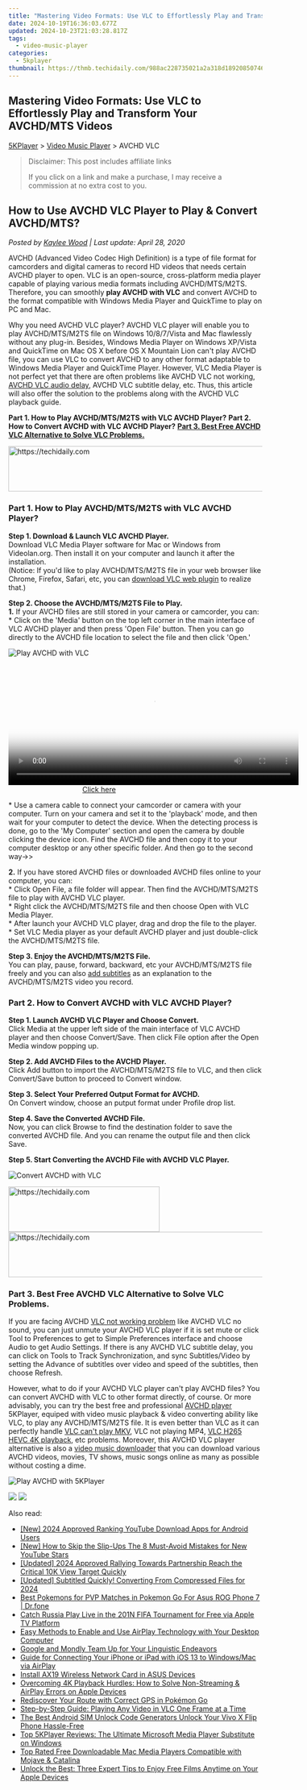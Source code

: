 ```yaml
---
title: "Mastering Video Formats: Use VLC to Effortlessly Play and Transform Your AVCHD/MTS Videos"
date: 2024-10-19T16:36:03.677Z
updated: 2024-10-23T21:03:28.817Z
tags:
  - video-music-player
categories:
  - 5kplayer
thumbnail: https://thmb.techidaily.com/988ac228735021a2a318d189208507463b5f10c1a98a89b26fe93dda14604b1a.jpg
---
```


## Mastering Video Formats: Use VLC to Effortlessly Play and Transform Your AVCHD/MTS Videos

[5KPlayer](https://tools.techidaily.com/5kplayer/products/) \> [Video Music Player](https://tools.techidaily.com/5kplayer/video-music-player/) \> AVCHD VLC

>  Disclaimer: This post includes affiliate links
>
>  If you click on a link and make a purchase, I may receive a commission at no extra cost to you.
>

## How to Use AVCHD VLC Player to Play & Convert AVCHD/MTS?

 _Posted by [Kaylee Wood](https://www.quora.com/profile/Amanda-Hu-21) | Last update: April 28, 2020_

AVCHD (Advanced Video Codec High Definition) is a type of file format for camcorders and digital cameras to record HD videos that needs certain AVCHD player to open. VLC is an open-source, cross-platform media player capable of playing various media formats including AVCHD/MTS/M2TS. Therefore, you can smoothly **play AVCHD with VLC** and convert AVCHD to the format compatible with Windows Media Player and QuickTime to play on PC and Mac.

Why you need AVCHD VLC player? AVCHD VLC player will enable you to play AVCHD/MTS/M2TS file on Windows 10/8/7/Vista and Mac flawlessly without any plug-in. Besides, Windows Media Player on Windows XP/Vista and QuickTime on Mac OS X before OS X Mountain Lion can't play AVCHD file, you can use VLC to convert AVCHD to any other format adaptable to Windows Media Player and QuickTime Player. However, VLC Media Player is not perfect yet that there are often problems like AVCHD VLC not working, [AVCHD VLC audio delay](https://tools.techidaily.com/5kplayer/video-music-player/), AVCHD VLC subtitle delay, etc. Thus, this article will also offer the solution to the problems along with the AVCHD VLC playback guide.

**Part 1\. How to Play AVCHD/MTS/M2TS with VLC AVCHD Player?** 
 **Part 2\. How to Convert AVCHD with VLC AVCHD Player?** 
**[Part 3\. Best Free AVCHD VLC Alternative to Solve VLC Problems.](https://tools.techidaily.com/5kplayer/video-music-player/)**

<!-- affiliate ads begin -->
<a href="https://versadesk.pxf.io/c/5597632/1828647/21290" target="_top" id="1828647">
  <img src="//a.impactradius-go.com/display-ad/21290-1828647" border="0" alt="https://techidaily.com" width="728" height="90"/>
</a>
<img height="0" width="0" src="https://versadesk.pxf.io/i/5597632/1828647/21290" style="position:absolute;visibility:hidden;" border="0" />
<!-- affiliate ads end -->

### Part 1\. How to Play AVCHD/MTS/M2TS with VLC AVCHD Player?

**Step 1\. Download & Launch VLC AVCHD Player.**  
 Download VLC Media Player software for Mac or Windows from Videolan.org. Then install it on your computer and launch it after the installation.   
 (Notice: If you'd like to play AVCHD/MTS/M2TS file in your web browser like Chrome, Firefox, Safari, etc, you can [download VLC web plugin](https://tools.techidaily.com/5kplayer/video-music-player/) to realize that.)

**Step 2\. Choose the AVCHD/MTS/M2TS File to Play.**   
**1.** If your AVCHD files are still stored in your camera or camcorder, you can:  
 \* Click on the 'Media' button on the top left corner in the main interface of VLC AVCHD player and then press 'Open File' button. Then you can go directly to the AVCHD file location to select the file and then click 'Open.'

![Play AVCHD with VLC](https://www.5kplayer.com/video-music-player/img/play-mts-with-vlc.jpg) 

<!-- affiliate ads begin -->
<span id="1982459">
					<video width="576" height="240" style="cursor:pointer"
           poster="//a.impactradius-go.com/display-clicktoplayimage/1982459.png"
           onclick="if(!this.playClicked){this.play();this.setAttribute('controls',true);this.playClicked=true;}">
	   <source src="//a.impactradius-go.com/display-ad/22993-1982459">
	   <img src="//a.impactradius-go.com/display-clicktoplayimage/1982459.png" style="border: none; height: 100%; width: 100%; object-fit: contain">
	</video>
	<div style="width:360px;text-align:center"><a href="javascript:window.open(decodeURIComponent('https%3A%2F%2Fhomestyler.sjv.io%2Fc%2F5597632%2F1982459%2F22993'), '_blank');void(0);">Click here</a></div>
</span>
<img height="0" width="0" src="https://imp.pxf.io/i/5597632/1982459/22993" style="position:absolute;visibility:hidden;" border="0" />
<!-- affiliate ads end -->

\* Use a camera cable to connect your camcorder or camera with your computer. Turn on your camera and set it to the 'playback' mode, and then wait for your computer to detect the device. When the detecting process is done, go to the 'My Computer' section and open the camera by double clicking the device icon. Find the AVCHD file and then copy it to your computer desktop or any other specific folder. And then go to the second way->>

**2.** If you have stored AVCHD files or downloaded AVCHD files online to your computer, you can:  
 \* Click Open File, a file folder will appear. Then find the AVCHD/MTS/M2TS file to play with AVCHD VLC player.  
 \* Right click the AVCHD/MTS/M2TS file and then choose Open with VLC Media Player.  
 \* After launch your AVCHD VLC player, drag and drop the file to the player.  
 \* Set VLC Media player as your default AVCHD player and just double-click the AVCHD/MTS/M2TS file.

**Step 3\. Enjoy the AVCHD/MTS/M2TS File.**  
 You can play, pause, forward, backward, etc your AVCHD/MTS/M2TS file freely and you can also [add subtitles](https://tools.techidaily.com/5kplayer/video-music-player/) as an explanation to the AVCHD/MTS/M2TS video you record.

### Part 2\. How to Convert AVCHD with VLC AVCHD Player?

**Step 1\. Launch AVCHD VLC Player and Choose Convert.**  
 Click Media at the upper left side of the main interface of VLC AVCHD player and then choose Convert/Save. Then click File option after the Open Media window popping up.

**Step 2\. Add AVCHD Files to the AVCHD Player.**  
 Click Add button to import the AVCHD/MTS/M2TS file to VLC, and then click Convert/Save button to proceed to Convert window.

**Step 3\. Select Your Preferred Output Format for AVCHD.**  
 On Convert window, choose an putput format under Profile drop list.

**Step 4\. Save the Converted AVCHD File.**  
 Now, you can click Browse to find the destination folder to save the converted AVCHD file. And you can rename the output file and then click Save.

**Step 5\. Start Converting the AVCHD File with AVCHD VLC Player.**

![Convert AVCHD with VLC](https://www.5kplayer.com/video-music-player/img/convert-mts-with-vlc.jpg) 

<!-- affiliate ads begin -->
<a href="https://aligracehair.sjv.io/c/5597632/1934254/19272" target="_top" id="1934254">
  <img src="//a.impactradius-go.com/display-ad/19272-1934254" border="0" alt="https://techidaily.com" width="300" height="90"/>
</a>
<img height="0" width="0" src="https://aligracehair.sjv.io/i/5597632/1934254/19272" style="position:absolute;visibility:hidden;" border="0" />
<!-- affiliate ads end -->

<!-- affiliate ads begin -->
<a href="https://appsumo.8odi.net/c/5597632/2105882/7443" target="_top" id="2105882">
  <img src="//a.impactradius-go.com/display-ad/7443-2105882" border="0" alt="https://techidaily.com" width="728" height="90"/>
</a>
<img height="0" width="0" src="https://appsumo.8odi.net/i/5597632/2105882/7443" style="position:absolute;visibility:hidden;" border="0" />
<!-- affiliate ads end -->

### Part 3\. Best Free AVCHD VLC Alternative to Solve VLC Problems.

If you are facing AVCHD [VLC not working problem](https://tools.techidaily.com/5kplayer/video-music-player/) like AVCHD VLC no sound, you can just unmute your AVCHD VLC player if it is set mute or click Tool to Preferences to get to Simple Preferences interface and choose Audio to get Audio Settings. If there is any AVCHD VLC subtitle delay, you can click on Tools to Track Synchronization, and sync Subtitles/Video by setting the Advance of subtitles over video and speed of the subtitles, then choose Refresh. 

However, what to do if your AVCHD VLC player can't play AVCHD files? You can convert AVCHD with VLC to other format directly, of course. Or more advisably, you can try the best free and professional [AVCHD player](https://tools.techidaily.com/5kplayer/video-music-player/) 5KPlayer, equiped with video music playback & video converting ability like VLC, to play any AVCHD/MTS/M2TS file. It is even better than VLC as it can perfectly handle [VLC can't play MKV](https://tools.techidaily.com/5kplayer/video-music-player/), VLC not playing MP4, [VLC H265 HEVC 4K playback](https://tools.techidaily.com/5kplayer/video-music-player/), etc problems. Moreover, this AVCHD VLC player alternative is also a [video music downloader](https://tools.techidaily.com/5kplayer/youtube-download/) that you can download various AVCHD videos, movies, TV shows, music songs online as many as possible without costing a dime. 

![Play AVCHD with 5KPlayer](https://www.5kplayer.com/video-music-player/img/play-mts-with-5kp.jpg) 

[![](https://www.5kplayer.com/video-music-player/../button/freedownwhitewin.png)](https://tools.techidaily.com/5kplayer/products/) [![](https://www.5kplayer.com/video-music-player/../button/freedownbackmac.png)](https://tools.techidaily.com/5kplayer/products/)

<ins class="adsbygoogle"
     style="display:block"
     data-ad-format="autorelaxed"
     data-ad-client="ca-pub-7571918770474297"
     data-ad-slot="1223367746"></ins>

<ins class="adsbygoogle"
     style="display:block"
     data-ad-client="ca-pub-7571918770474297"
     data-ad-slot="8358498916"
     data-ad-format="auto"
     data-full-width-responsive="true"></ins>

<span class="atpl-alsoreadstyle">Also read:</span>
<div><ul>
<li><a href="https://youtube-tips.techidaily.com/024-approved-ranking-youtube-download-apps-for-android-users/"><u>[New] 2024 Approved Ranking YouTube Download Apps for Android Users</u></a></li>
<li><a href="https://youtube-web.techidaily.com/ow-to-skip-the-slip-ups-the-8-must-avoid-mistakes-for-new-youtube-stars/"><u>[New] How to Skip the Slip-Ups The 8 Must-Avoid Mistakes for New YouTube Stars</u></a></li>
<li><a href="https://youtube-sure.techidaily.com/ed-2024-approved-rallying-towards-partnership-reach-the-critical-10k-view-target-quickly/"><u>[Updated] 2024 Approved Rallying Towards Partnership Reach the Critical 10K View Target Quickly</u></a></li>
<li><a href="https://fox-helps.techidaily.com/updated-subtitled-quickly-converting-from-compressed-files-for-2024/"><u>[Updated] Subtitled Quickly! Converting From Compressed Files for 2024</u></a></li>
<li><a href="https://android-pokemon-go.techidaily.com/best-pokemons-for-pvp-matches-in-pokemon-go-for-asus-rog-phone-7-drfone-by-drfone-virtual-android/"><u>Best Pokemons for PVP Matches in Pokemon Go For Asus ROG Phone 7 | Dr.fone</u></a></li>
<li><a href="https://media-tips.techidaily.com/catch-russia-play-live-in-the-201n-fifa-tournament-for-free-via-apple-tv-platform/"><u>Catch Russia Play Live in the 201N FIFA Tournament for Free via Apple TV Platform</u></a></li>
<li><a href="https://media-tips.techidaily.com/easy-methods-to-enable-and-use-airplay-technology-with-your-desktop-computer/"><u>Easy Methods to Enable and Use AirPlay Technology with Your Desktop Computer</u></a></li>
<li><a href="https://mondly-stories.techidaily.com/google-and-mondly-team-up-for-your-linguistic-endeavors/"><u>Google and Mondly Team Up for Your Linguistic Endeavors</u></a></li>
<li><a href="https://media-tips.techidaily.com/guide-for-connecting-your-iphone-or-ipad-with-ios-13-to-windowsmac-via-airplay/"><u>Guide for Connecting Your iPhone or iPad with iOS 13 to Windows/Mac via AirPlay</u></a></li>
<li><a href="https://driver-install.techidaily.com/install-ax19-wireless-network-card-in-asus-devices/"><u>Install AX19 Wireless Network Card in ASUS Devices</u></a></li>
<li><a href="https://media-tips.techidaily.com/overcoming-4k-playback-hurdles-how-to-solve-non-streaming-and-airplay-errors-on-apple-devices/"><u>Overcoming 4K Playback Hurdles: How to Solve Non-Streaming & AirPlay Errors on Apple Devices</u></a></li>
<li><a href="https://games-able.techidaily.com/rediscover-your-route-with-correct-gps-in-pokemon-go/"><u>Rediscover Your Route with Correct GPS in Pokémon Go</u></a></li>
<li><a href="https://media-tips.techidaily.com/step-by-step-guide-playing-any-video-in-vlc-one-frame-at-a-time/"><u>Step-by-Step Guide: Playing Any Video in VLC One Frame at a Time</u></a></li>
<li><a href="https://sim-unlock.techidaily.com/the-best-android-sim-unlock-code-generators-unlock-your-vivo-x-flip-phone-hassle-free-by-drfone-android/"><u>The Best Android SIM Unlock Code Generators Unlock Your Vivo X Flip Phone Hassle-Free</u></a></li>
<li><a href="https://media-tips.techidaily.com/top-5kplayer-reviews-the-ultimate-microsoft-media-player-substitute-on-windows/"><u>Top 5KPlayer Reviews: The Ultimate Microsoft Media Player Substitute on Windows</u></a></li>
<li><a href="https://media-tips.techidaily.com/top-rated-free-downloadable-mac-media-players-compatible-with-mojave-and-catalina/"><u>Top Rated Free Downloadable Mac Media Players Compatible with Mojave & Catalina</u></a></li>
<li><a href="https://media-tips.techidaily.com/unlock-the-best-three-expert-tips-to-enjoy-free-films-anytime-on-your-apple-devices/"><u>Unlock the Best: Three Expert Tips to Enjoy Free Films Anytime on Your Apple Devices</u></a></li>
</ul></div>

